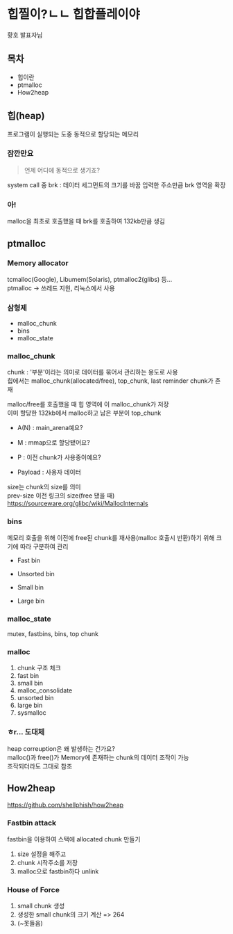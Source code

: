 # 힙찔이?ㄴㄴ 힙합플레이야
황호 발표자님

## 목차
- 힙이란
- ptmalloc
- How2heap

## 힙(heap)
프로그램이 실행되는 도중 동적으로 할당되는 메모리

### 잠깐만요
> 언제 어디에 동적으로 생기죠?

system call 중 brk : 데이터 세그먼트의 크기를 바꿈
입력한 주소만큼 brk 영역을 확장

### 아!
malloc을 최초로 호출했을 때 brk를 호출하여 132kb만큼 생김

## ptmalloc

### Memory allocator
tcmalloc(Google), Libumem(Solaris), ptmalloc2(glibs) 등...<br>
ptmalloc -> 쓰레드 지원, 리눅스에서 사용

### 삼형제
- malloc_chunk
- bins
- malloc_state

### malloc_chunk
chunk : '부분'이라는 의미로 데이터를 묶어서 관리하는 용도로 사용<br>
힙에서는 malloc_chunk(allocated/free), top_chunk, last reminder chunk가 존재

malloc/free를 호출했을 때 힙 영역에 이 malloc_chunk가 저장<br>
이미 할당한 132kb에서 malloc하고 남은 부분이 top_chunk

- A(N) : main_arena예요?

- M : mmap으로 할당됐어요?

- P : 이전 chunk가 사용중이예요?

- Payload :  사용자 데이터

size는 chunk의 size를 의미<br>
prev-size 이전 링크의 size(free 됐을 때)<br>
https://sourceware.org/glibc/wiki/MallocInternals

### bins
메모리 호출을 위해 이전에 free된 chunk를 재사용(malloc 호출시 반환)하기 위해 크기에 따라 구분하여 관리

- Fast bin

- Unsorted bin

- Small bin

- Large bin

### malloc_state
mutex, fastbins, bins, top chunk

### malloc

1. chunk 구조 체크
2. fast bin
3. small bin
4. malloc_consolidate
5. unsorted bin
6. large bin
7. sysmalloc

### ㅎr... 도대체
heap correuption은 왜 발생하는 건가요?<br>
malloc()과 free()가 Memory에 존재하는 chunk의 데이터 조작이 가능<br>
조작되더라도 그대로 참조

## How2heap
https://github.com/shellphish/how2heap

### Fastbin attack
fastbin을 이용하여 스택에 allocated chunk 만들기

1. size 설정을 해주고
2. chunk 시작주소를 저장
3. malloc으로 fastbin하다 unlink

### House of Force

1. small chunk 생성
2. 생성한 small chunk의 크기 계산 => 264
3. (~못들음)
